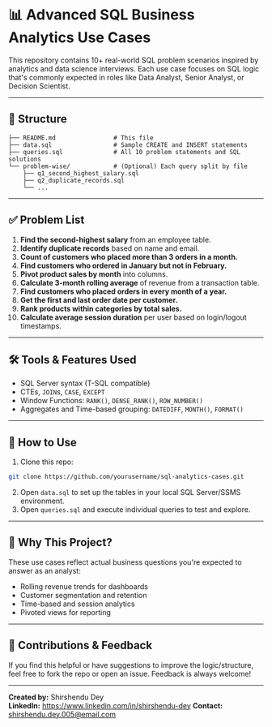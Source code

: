 # 📊 Advanced SQL Business Analytics Use Cases

This repository contains 10+ real-world SQL problem scenarios inspired by analytics and data science interviews. Each use case focuses on SQL logic that's commonly expected in roles like Data Analyst, Senior Analyst, or Decision Scientist.

---

## 📁 Structure

```
├── README.md                # This file
├── data.sql                 # Sample CREATE and INSERT statements
├── queries.sql              # All 10 problem statements and SQL solutions
└── problem-wise/            # (Optional) Each query split by file
    ├── q1_second_highest_salary.sql
    ├── q2_duplicate_records.sql
    └── ...
```

---

## ✅ Problem List

1. **Find the second-highest salary** from an employee table.
2. **Identify duplicate records** based on name and email.
3. **Count of customers who placed more than 3 orders in a month.**
4. **Find customers who ordered in January but not in February.**
5. **Pivot product sales by month** into columns.
6. **Calculate 3-month rolling average** of revenue from a transaction table.
7. **Find customers who placed orders in every month of a year.**
8. **Get the first and last order date per customer.**
9. **Rank products within categories by total sales.**
10. **Calculate average session duration** per user based on login/logout timestamps.

---

## 🛠️ Tools & Features Used
- SQL Server syntax (T-SQL compatible)
- CTEs, `JOIN`s, `CASE`, `EXCEPT`
- Window Functions: `RANK()`, `DENSE_RANK()`, `ROW_NUMBER()`
- Aggregates and Time-based grouping: `DATEDIFF`, `MONTH()`, `FORMAT()`

---

## 🚀 How to Use
1. Clone this repo:
```bash
git clone https://github.com/yourusername/sql-analytics-cases.git
```
2. Open `data.sql` to set up the tables in your local SQL Server/SSMS environment.
3. Open `queries.sql` and execute individual queries to test and explore.

---

## 🧠 Why This Project?
These use cases reflect actual business questions you're expected to answer as an analyst:
- Rolling revenue trends for dashboards
- Customer segmentation and retention
- Time-based and session analytics
- Pivoted views for reporting

---

## 🧩 Contributions & Feedback
If you find this helpful or have suggestions to improve the logic/structure, feel free to fork the repo or open an issue. Feedback is always welcome!

---

**Created by:** Shirshendu Dey  
**LinkedIn:** https://www.linkedin.com/in/shirshendu-dey
**Contact:** shirshendu.dey.005@email.com
